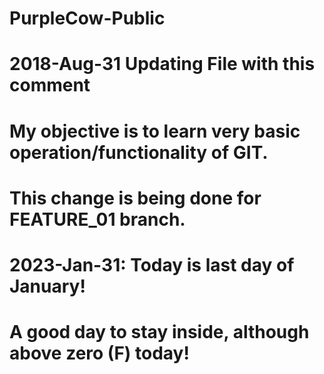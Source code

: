 # PurpleCow-Public
# 2018-Aug-31 Updating File with this comment
# My objective is to learn very basic operation/functionality of GIT.
# This change is being done for FEATURE_01 branch.

# 2023-Jan-31:  Today is last day of January!
# A good day to stay inside, although above zero (F) today!
